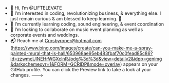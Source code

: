 - 👋 Hi, I’m @LIFTELEVATE
- 👀 I’m interested in coding, revolutionizing business, & everything else. I just remain curious & am blessed to keep learning. 🙏 
- 🌱 I’m currently learning coding, sound engineering, & event coordination
- 💞️ I’m looking to collaborate on music event planning as well as corporate events and weddings.
- 📬 Reach me at Crosbyroper@hotmail.com 
(https://www.bing.com/images/create/can-you-make-me-a-spray-painted-mural-that-is-hall/653968ae95eb483fbaf70c0fead85c86?id=zzwmcUlNEHrWGXclnRJodg%3d%3d&view=detailv2&idpp=genimg&darkschemeovr=1&FORM=GCRIDP&mode=overlay) appears on your GitHub profile.
You can click the Preview link to take a look at your changes.
--->
